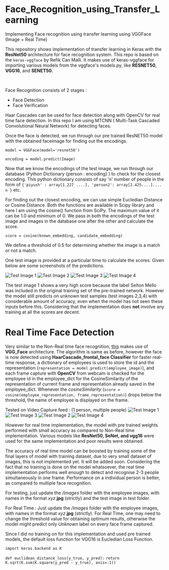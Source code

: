 # Face_Recognition_using_Transfer_Learning
Implementing Face recognition using transfer learning using VGGFace (Image + Real Time)

This repository shows implementation of transfer learning in Keras with the **ResNet50** architecture for face recognition system. This repo is based on the `keras-vggface` by Refik Can Malli. It makes use of keras-vggface for importing various models from the vggface's models.py, like **RESNET50**, **VGG16**, and **SENET50.** 

<br> 



Face Recognition consists of 2 stages : 
* Face Detection 
* Face Verification

Haar Cascades can be used for face detection along with OpenCV for real time face detection. In this repo I am using MTCNN ( Multi-Task Cascaded Convolutional Neural Network) for detecting faces. 

Once the face is detected, we run through our pre trained ResNET50 model with the obtained faceimage for finding out the encodings.

`model = VGGFace(model='resnet50')`

`encoding = model.predict(Image)`

Now that we know the encodings of the test image, we run through our database (Python Dictionary {person : encoding} ) to check for the closest encoding. This python dictionary consists of say 'n' number of people in the form of `{'piyush' : array[1.227 ....], 'person2': array[2.425....].... n }` etc.

For finding out the closest encoding, we can use simple Eucledian Distance or Cosine Distance. Both the functions are available in Scipy library and here I am using the cosine() function from SciPy. The maximum value of it can be 1.0 and minimum of 0. We pass in both the encodings of the test image and images in the database one after the other and calculate the score. 

`score = cosine(known_embedding, candidate_embedding)`

We define a threshold of 0.5 for determining whether the image is a match or not a match.

One test image is provided at a particular time to calculate the scores. Given below are some screenshots of the predictions.

![Test Image 1](https://github.com/knightowl2704/Face_Recognition_using_Transfer_Learning/blob/master/Screenshots/Screenshot%20(6).png)
![Test Image 2](https://github.com/knightowl2704/Face_Recognition_using_Transfer_Learning/blob/master/Screenshots/Screenshot%20(7).png)
![Test Image 3](https://github.com/knightowl2704/Face_Recognition_using_Transfer_Learning/blob/master/Screenshots/Screenshot%20(8).png)
![Test Image 4](https://github.com/knightowl2704/Face_Recognition_using_Transfer_Learning/blob/master/Screenshots/Screenshot%20(9).png)

The test image 1 shows a very high score because the label Selton Mello was included in the original training set of the pre-trained network. However the model still predicts on unknown test samples (test images 2,3,4) with considerable amount of accuracy, even when the model has not seen these inputs before this. Considering that the implementation does **not** involve any training at all the scores are decent.


<h1> Real Time Face Detection </h1>

Very similar to the Non-Real time face recognition, [this](https://github.com/knightowl2704/Face_Recognition_using_Transfer_Learning/blob/master/Real_time_implementation.py) makes use of **VGG_Face** architecture. The algorithm is same as before, however the face is now detected using **HaarCascade_frontal_face Classifier** for faster real-time response, a dictionary of employees is used to store the id and the representation (`representation = model.predict(employee_image)`), and each frame capture with **OpenCV** from webcam is checked for the employee id in the employee_dict for the CosineSimilarity of the representation of current frame and representation already saved in the employee_dict. Whenever the *cosineSimilarity* (`score = cosine(employee_representation, frame_representation)`) drops below the threshold, the name of employee is displayed on the frame. 

Tested on Video Capture feed : (1 person, multiple people)
![Test Image 1](https://github.com/knightowl2704/Face_Recognition_using_Transfer_Learning/blob/master/Screenshots/Screenshot%20(13).png)
![Test Image 3](https://github.com/knightowl2704/Face_Recognition_using_Transfer_Learning/blob/master/Screenshots/Screenshot%20(26).png)
![Test Image 2](https://github.com/knightowl2704/Face_Recognition_using_Transfer_Learning/blob/master/Screenshots/Screenshot%20(27).png)
![Test Image 4](https://github.com/knightowl2704/Face_Recognition_using_Transfer_Learning/blob/master/Screenshots/Screenshot%20(28).png)

However for real time implementation, the model with pre trained weights performed with small accuracy as compared to Non-Real time implementation. Various models like **ResNet50, SeNet, and vgg16** were used for the same implementation and poor results were obtained.

The accuracy of real time model can be boosted by training some of the final layers of model with training dataset, due to very small dataset of images, this is not implemented yet. It will be added soon. Considering the fact that no training is done on the model whatsoever, the real time implementation performs well enough to detect and recognise 2-3 people simultaneously in one frame. Performance on a individual person is better, as compared to multiple face recognition.

For testing, just update the */images* folder with the employee images, with names in the format *xyz*.**jpg** (strictly) and the test image in test folder. 

For Real Time : Just update the */images* folder with the employee images, with names in the format *xyz*.**jpg** (strictly).
For Real Time, one may need to change the threshold value for obtaining optimum results, otherwise the model might predict only *Unknown* label on every face frame captured.


Since I did no training on for this implementation and used pre trained models, the default loss function for VGG16 is Eucledian Loss Function. 

`import keras.backend as K`


`def euclidean_distance_loss(y_true, y_pred):`
    `return K.sqrt(K.sum(K.square(y_pred - y_true), axis=-1))`
    
